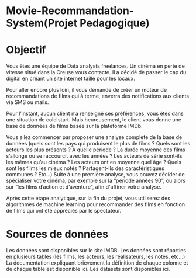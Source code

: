 # Movie-Recommandation-System(Projet Pedagogique)


# Objectif

Vous êtes une équipe de  Data analysts freelances. Un cinéma en perte de vitesse situé dans la Creuse vous contacte. Il a décidé de passer le cap du digital en créant un site internet taillé pour les locaux. 

Pour aller encore plus loin, il vous demande de créer un moteur de recommandations de films qui à terme, enverra des notifications aux clients via SMS ou mails.

Pour l’instant, aucun client n’a renseigné ses préférences, vous êtes dans une situation de cold start. Mais heureusement, le client vous donne une base de données de films basée sur la plateforme IMDb.

Vous allez commencer par proposer une analyse complète de la base de données (quels sont les pays qui produisent le plus de films ? Quels sont les acteurs les plus présents ? À quelle période ? La durée moyenne des films s’allonge ou se raccourcit avec les années ? Les acteurs de série sont-ils les mêmes qu’au cinéma ? Les acteurs ont en moyenne quel âge ? Quels sont les films les mieux notés ? Partagent-ils des caractéristiques communes ? Etc…) Suite à une première analyse, vous pouvez décider de spécialiser votre cinéma, par exemple sur la “période années 90”, ou alors sur “les films d’action et d’aventure”, afin d'affiner votre analyse.

Après cette étape analytique, sur la fin du projet, vous utiliserez des algorithmes de machine learning pour recommander des films en fonction de films qui ont été appréciés par le spectateur.

# Sources de données
Les données sont disponibles sur le site IMDB. Les données sont réparties en plusieurs tables (les films, les acteurs, les réalisateurs, les notes, etc…)
La documentation expliquant brièvement la définition de chaque colonne et de chaque table est disponible ici.
Les datasets sont disponibles ici.





